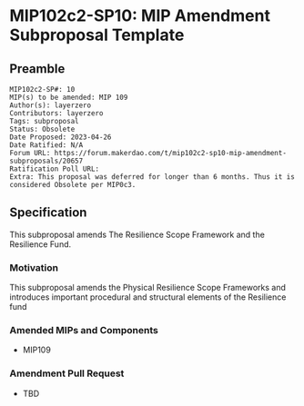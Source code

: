 # MIP102c2-SP10: MIP Amendment Subproposal Template

## Preamble

```
MIP102c2-SP#: 10
MIP(s) to be amended: MIP 109
Author(s): layerzero
Contributors: layerzero
Tags: subproposal
Status: Obsolete
Date Proposed: 2023-04-26
Date Ratified: N/A
Forum URL: https://forum.makerdao.com/t/mip102c2-sp10-mip-amendment-subproposals/20657
Ratification Poll URL:
Extra: This proposal was deferred for longer than 6 months. Thus it is considered Obsolete per MIP0c3. 
```

## Specification

This subproposal amends The Resilience Scope Framework and the Resilience Fund.

### Motivation

This subproposal amends the Physical Resilience Scope Frameworks and introduces  important procedural and structural elements of the Resilience fund

### Amended MIPs and Components

* MIP109

### Amendment Pull Request

- TBD
